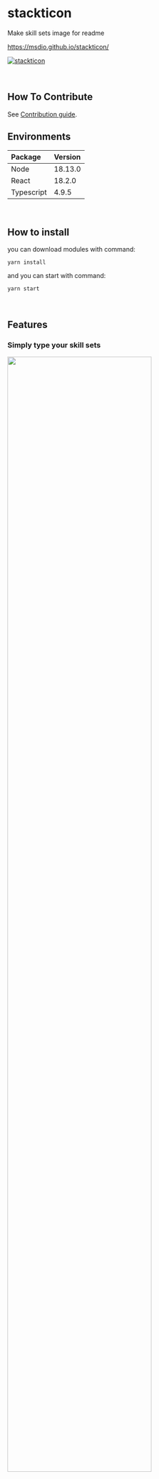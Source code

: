 # stackticon

Make skill sets image for readme <br/>

https://msdio.github.io/stackticon/

[![stackticon](https://firebasestorage.googleapis.com/v0/b/stackticon-81399.appspot.com/o/images%2F1682742099291?alt=media&token=076b97bc-71a6-4fb3-ba55-21335cff1a73)](https://github.com/msdio/stackticon)

<br/>

## How To Contribute

See [Contribution guide](https://github.com/msdio/stackticon/blob/main/CONTRIBUTING.md).

## Environments

| Package    | Version |
| :--------- | :------ |
| Node       | 18.13.0 |
| React      | 18.2.0  |
| Typescript | 4.9.5   |

<br/>

## How to install

you can download modules with command:

```
yarn install
```

and you can start with command:

```
yarn start
```

<br/>

## Features

### Simply type your skill sets<br/>

<img width="80%" src="https://user-images.githubusercontent.com/59170680/225875213-1ec4667d-43a7-49b8-812e-36d3451bc535.gif" />
<br/>

### Or put your front-end app repository url (BETA)

<img width="1001" alt="Screenshot 2023-04-27 at 3 20 20 PM" src="https://user-images.githubusercontent.com/59170680/234776435-b7cf6f43-7180-4c4c-ace0-fdc15ccc5d63.png">
<br/>

### Choose your color<br/>

<img width="80%" src="https://user-images.githubusercontent.com/59170680/225878139-6e87f648-8975-495a-813f-94df2b66c44a.png" />
<br/>

### Create your own skill sets

[![stackticon](https://firebasestorage.googleapis.com/v0/b/stackticon-81399.appspot.com/o/images%2F1682742099291?alt=media&token=076b97bc-71a6-4fb3-ba55-21335cff1a73)](https://github.com/msdio/stackticon)
<br/>

### You can copy url and use in your project's readme<br/>

![image](https://user-images.githubusercontent.com/59170680/225878420-5a8b2811-eb87-4a12-b846-9b8c1550eb5d.png)
<br/>

## Structure

<pre>
├── assets
│   ├── icons
│   └── images
├── components
├── constants
├── hooks
├── mock
├── pages
├── services
├── styles
├── types
├── utils
│   └── test
│
├── App.tsx
├── Router.tsx
└── RouterContainer.tsx
</pre>

## Authors

<div>
  
| [msdio](https://github.com/msdio) | [userJu](https://github.com/userJu) | [dori cho](https://instagram.com/h_eun1?igshid=YmMyMTA2M2Y=) | [g2hhh2ee](https://github.com/g2hhh2ee)
|:---:|:---:|:---:|:---:|
|<img width="120" alt="msdio" src="https://avatars.githubusercontent.com/u/59170680?v=4">|<img width="120" alt="userJu" src="https://avatars.githubusercontent.com/u/87933367?v=4">|<img width="120" alt="dori cho" src="https://user-images.githubusercontent.com/59170680/219546425-8e5a6aaa-f974-4028-a6c6-80966fd67972.jpg">|<img width="120" alt="g2hhh2ee" src="https://avatars.githubusercontent.com/u/57996351?v=4">

</div>
